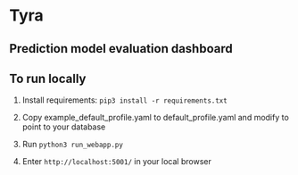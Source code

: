 # Tyra

## Prediction model evaluation dashboard

## To run locally

1. Install requirements: `pip3 install -r requirements.txt`

2. Copy example_default_profile.yaml to default_profile.yaml and modify to point to your database

3. Run `python3 run_webapp.py`

4. Enter `http://localhost:5001/` in your local browser
